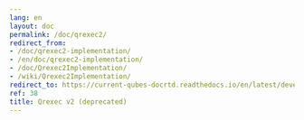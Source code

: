 ```yaml
---
lang: en
layout: doc
permalink: /doc/qrexec2/
redirect_from:
- /doc/qrexec2-implementation/
- /en/doc/qrexec2-implementation/
- /doc/Qrexec2Implementation/
- /wiki/Qrexec2Implementation/
redirect_to: https://current-qubes-docrtd.readthedocs.io/en/latest/developer/services/qrexec2.html
ref: 38
title: Qrexec v2 (deprecated)
---
```

